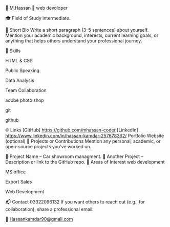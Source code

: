 👤 M.Hassan
📌 web devoloper

🎓 Field of Study
intermediate.

🧾 Short Bio
Write a short paragraph (3–5 sentences) about yourself. Mention your academic background, interests, current learning goals, or anything that helps others understand your professional journey.

💼 Skills


HTML & CSS

Public Speaking

Data Analysis

Team Collaboration

adobe photo shop

git

github

🌐 Links
[GitHub] https://github.com/mhassan-coder
[LinkedIn] https://www.linkedin.com/in/hassan-kamdar-257678362/
Portfolio Website (optional)
🚀 Projects or Contributions
Mention any personal, academic, or open-source projects you’ve worked on.

📂 Project Name – Car showroom managment.
📂 Another Project – Description or link to the GitHub repo.
🎯 Areas of Interest
web development

MS office

Export Sales

Web Development 


📬 Contact 03322096132
If you want others to reach out (e.g., for collaboration), share a professional email:

📧 Hassankamdar90@gmail.com
